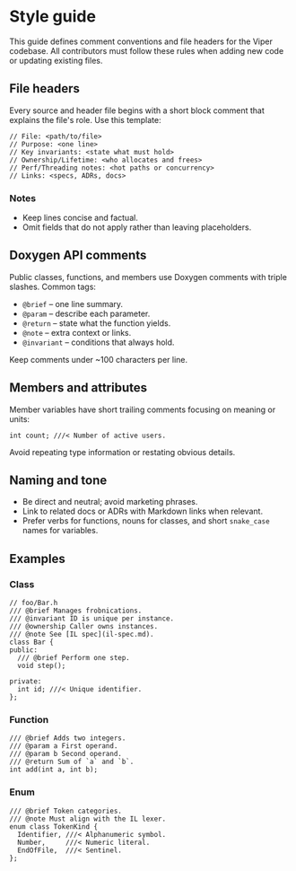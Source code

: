 # Style guide

This guide defines comment conventions and file headers for the
Viper codebase. All contributors must follow these rules when
adding new code or updating existing files.

## File headers

Every source and header file begins with a short block comment that
explains the file's role. Use this template:

```
// File: <path/to/file>
// Purpose: <one line>
// Key invariants: <state what must hold>
// Ownership/Lifetime: <who allocates and frees>
// Perf/Threading notes: <hot paths or concurrency>
// Links: <specs, ADRs, docs>
```

### Notes

- Keep lines concise and factual.
- Omit fields that do not apply rather than leaving placeholders.

## Doxygen API comments

Public classes, functions, and members use Doxygen comments with
triple slashes. Common tags:

- `@brief` – one line summary.
- `@param` – describe each parameter.
- `@return` – state what the function yields.
- `@note` – extra context or links.
- `@invariant` – conditions that always hold.

Keep comments under ~100 characters per line.

## Members and attributes

Member variables have short trailing comments focusing on meaning
or units:

```
int count; ///< Number of active users.
```

Avoid repeating type information or restating obvious details.

## Naming and tone

- Be direct and neutral; avoid marketing phrases.
- Link to related docs or ADRs with Markdown links when relevant.
- Prefer verbs for functions, nouns for classes, and short
  `snake_case` names for variables.

## Examples

### Class

```
// foo/Bar.h
/// @brief Manages frobnications.
/// @invariant ID is unique per instance.
/// @ownership Caller owns instances.
/// @note See [IL spec](il-spec.md).
class Bar {
public:
  /// @brief Perform one step.
  void step();

private:
  int id; ///< Unique identifier.
};
```

### Function

```
/// @brief Adds two integers.
/// @param a First operand.
/// @param b Second operand.
/// @return Sum of `a` and `b`.
int add(int a, int b);
```

### Enum

```
/// @brief Token categories.
/// @note Must align with the IL lexer.
enum class TokenKind {
  Identifier, ///< Alphanumeric symbol.
  Number,     ///< Numeric literal.
  EndOfFile,  ///< Sentinel.
};
```
